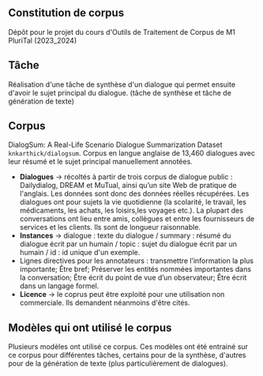 ## Constitution de corpus
Dépôt pour le projet du cours d'Outils de Traitement de Corpus de M1 PluriTal (2023_2024)

## Tâche
Réalisation d'une tâche de synthèse d'un dialogue qui permet ensuite d'avoir le sujet principal du dialogue. (tâche de synthèse et tâche de génération de texte)

## Corpus 
DialogSum: A Real-Life Scenario Dialogue Summarization Dataset `knkarthick/dialogsum`. Corpus en langue anglaise de 13,460 dialogues avec leur résumé et le sujet principal manuellement annotées. 
- **Dialogues** -> récoltés à partir de trois corpus de dialogue public : Dailydialog, DREAM et MuTual, ainsi qu’un site Web de pratique de l'anglais. Les données sont donc des données réelles récupérées. Les dialogues ont pour sujets la vie quotidienne (la scolarité, le travail, les médicaments, les achats, les loisirs,les voyages etc.). La plupart des conversations ont lieu entre amis, collègues et entre les fournisseurs de services et les clients. Ils sont de longueur raisonnable.
- **Instances** -> dialogue : texte du dialogue / summary : résumé du dialogue écrit par un humain / topic : sujet du dialogue écrit par un humain / id : id unique d'un exemple.
- Lignes directives pour les annotateurs : transmettre l’information la plus importante; Être bref; Préserver les entités nommées importantes dans la conversation; Être écrit du point de vue d’un observateur; Être écrit dans un langage formel.
- **Licence** -> le coprus peut être exploité pour une utilisation non commerciale. Ils demandent néanmoins d'être cités.

## Modèles qui ont utilisé le corpus
Plusieurs modèles ont utilisé ce corpus. Ces modèles ont été entrainé sur ce corpus pour différentes tâches, certains pour de la synthèse, d'autres pour de la génération de texte (plus particulièrement de dialogues).
